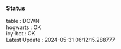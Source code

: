 ### Status


table : DOWN  
hogwarts : OK  
icy-bot : OK  
Latest Update : 2024-05-31 06:12:15.288777
